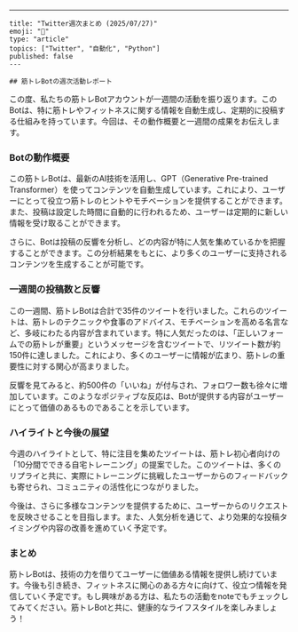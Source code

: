 ---
    title: "Twitter週次まとめ (2025/07/27)"
    emoji: "📝"
    type: "article"
    topics: ["Twitter", "自動化", "Python"]
    published: false
    ---

    ## 筋トレBotの週次活動レポート

この度、私たちの筋トレBotアカウントが一週間の活動を振り返ります。このBotは、特に筋トレやフィットネスに関する情報を自動生成し、定期的に投稿する仕組みを持っています。今回は、その動作概要と一週間の成果をお伝えします。

### Botの動作概要

この筋トレBotは、最新のAI技術を活用し、GPT（Generative Pre-trained Transformer）を使ってコンテンツを自動生成しています。これにより、ユーザーにとって役立つ筋トレのヒントやモチベーションを提供することができます。また、投稿は設定した時間に自動的に行われるため、ユーザーは定期的に新しい情報を受け取ることができます。

さらに、Botは投稿の反響を分析し、どの内容が特に人気を集めているかを把握することができます。この分析結果をもとに、より多くのユーザーに支持されるコンテンツを生成することが可能です。

### 一週間の投稿数と反響

この一週間、筋トレBotは合計で35件のツイートを行いました。これらのツイートは、筋トレのテクニックや食事のアドバイス、モチベーションを高める名言など、多岐にわたる内容が含まれています。特に人気だったのは、「正しいフォームでの筋トレが重要」というメッセージを含むツイートで、リツイート数が約150件に達しました。これにより、多くのユーザーに情報が広まり、筋トレの重要性に対する関心が高まりました。

反響を見てみると、約500件の「いいね」が付与され、フォロワー数も徐々に増加しています。このようなポジティブな反応は、Botが提供する内容がユーザーにとって価値のあるものであることを示しています。

### ハイライトと今後の展望

今週のハイライトとして、特に注目を集めたツイートは、筋トレ初心者向けの「10分間でできる自宅トレーニング」の提案でした。このツイートは、多くのリプライと共に、実際にトレーニングに挑戦したユーザーからのフィードバックも寄せられ、コミュニティの活性化につながりました。

今後は、さらに多様なコンテンツを提供するために、ユーザーからのリクエストを反映させることを目指します。また、人気分析を通じて、より効果的な投稿タイミングや内容の改善を進めていく予定です。

### まとめ

筋トレBotは、技術の力を借りてユーザーに価値ある情報を提供し続けています。今後も引き続き、フィットネスに関心のある方々に向けて、役立つ情報を発信していく予定です。もし興味がある方は、私たちの活動をnoteでもチェックしてみてください。筋トレBotと共に、健康的なライフスタイルを楽しみましょう！
    